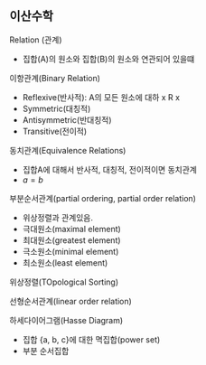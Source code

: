 ## 이산수학

Relation (관계)
   - 집합(A)의 원소와 집합(B)의 원소와 연관되어 있을떄

이항관계(Binary Relation)
  - Reflexive(반사적): A의 모든 원소에 대하 x R x
  - Symmetric(대칭적)
  - Antisymmetric(반대칭적)
  - Transitive(전이적)

동치관계(Equivalence Relations)
  - 집합A에 대해서 반사적, 대칭적, 전이적이면 동치관계
  - $a = b$

부분순서관계(partial ordering, partial order relation)
  - 위상정렬과 관계있음.
  - 극대원소(maximal element)
  - 최대원소(greatest element)
  - 극소원소(minimal element)
  - 최소원소(least element)

위상정렬(TOpological Sorting)

선형순서관계(linear order relation)

하세다이어그램(Hasse Diagram)
  - 집합 {a, b, c}에 대한 멱집합(power set)
  - 부분 순서집합
